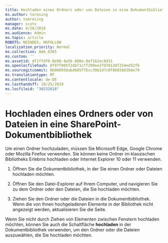 ```yaml
---
title: Hochladen eines Ordners oder von Dateien in eine Dokumentbibliothek
ms.author: toresing
author: tomresing
manager: scotv
ms.date: 4/26/2018
ms.audience: Admin
ms.topic: article
ROBOTS: NOINDEX, NOFOLLOW
localization_priority: Normal
ms.collection: Adm_O365
ms.custom: ''
ms.assetid: df1ffdf0-8e08-4a56-880e-8ef162ec8431
ms.openlocfilehash: 8f97f905f2db71cff299ee27d78138f254ed32f6
ms.sourcegitcommit: 0b06093dabd685f76cc39b1d7c0f8b03883b6e79
ms.translationtype: MT
ms.contentlocale: de-DE
ms.lasthandoff: 10/25/2019
ms.locfileid: "36532618"
---
```

# <a name="upload-a-folder-or-files-to-a-sharepoint-document-library"></a>Hochladen eines Ordners oder von Dateien in eine SharePoint-Dokumentbibliothek

Um einen Ordner hochzuladen, müssen Sie Microsoft Edge, Google Chrome oder Mozilla Firefox verwenden. Sie können keine Ordner im klassischen Bibliotheks Erlebnis hochladen oder Internet Explorer 10 oder 11 verwenden.
  
1. Öffnen Sie die Dokumentbibliothek, in der Sie einen Ordner oder Dateien hochladen möchten.
    
2. Öffnen Sie den Datei-Explorer auf Ihrem Computer, und navigieren Sie zu dem Ordner oder den Dateien, die Sie hochladen möchten.
    
3. Ziehen Sie den Ordner oder die Dateien in die Dokumentbibliothek. Wenn die von Ihnen hochgeladenen Elemente in der Bibliothek nicht angezeigt werden, aktualisieren Sie die Seite. 
    
Wenn Sie nicht durch Ziehen von Elementen zwischen Fenstern hochladen möchten, können Sie auch die Schaltfläche **hochladen** in der Dokumentbibliothek verwenden, um den Ordner oder die Dateien auszuwählen, die Sie hochladen möchten. 
  

